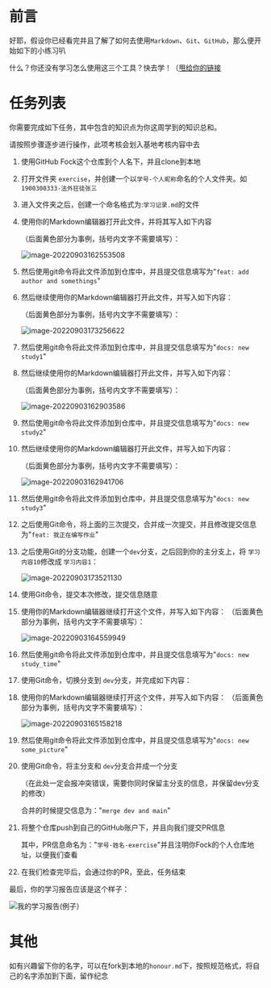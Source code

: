# 前言

好耶，假设你已经看完并且了解了如何去使用`Markdown`、`Git`、`GitHub`，那么便开始如下的小练习叭

什么？你还没有学习怎么使用这三个工具？快去学！（[甩给你的链接](https://github.com/GUET-EETB/GitHub-exercise)



# 任务列表

你需要完成如下任务，其中包含的知识点为你这周学到的知识总和。

请按照步骤逐步进行操作，此项考核会划入基地考核内容中去

1. 使用GitHub Fock这个仓库到个人名下，并且clone到本地

2. 打开文件夹 `exercise`，并创建一个以`学号-个人昵称`命名的个人文件夹。如 `1900300333-法外狂徒张三`

3. 进入文件夹之后，创建一个命名格式为:`学习记录.md`的文件

4. 使用你的Markdown编辑器打开此文件，并将其写入如下内容

   （后面黄色部分为事例，括号内文字不需要填写）：

   ![image-20220903162553508](assets/image-20220903162553508-16621935759912.png)

5. 然后使用git命令将此文件添加到仓库中，并且提交信息填写为"`feat: add author and somethings`"

6. 然后继续使用你的Markdown编辑器打开此文件，并写入如下内容：

   （后面黄色部分为事例，括号内文字不需要填写）：

   ![image-20220903173256622](assets/image-20220903173256622.png)

7. 然后使用git命令将此文件添加到仓库中，并且提交信息填写为"`docs: new study1`"

8. 然后继续使用你的Markdown编辑器打开此文件，并写入如下内容：

   （后面黄色部分为事例，括号内文字不需要填写）：

   ![image-20220903162903586](assets/image-20220903162903586.png)

9. 然后使用git命令将此文件添加到仓库中，并且提交信息填写为"`docs: new study2`"

10. 然后继续使用你的Markdown编辑器打开此文件，并写入如下内容：

    （后面黄色部分为事例，括号内文字不需要填写）：

    ![image-20220903162941706](assets/image-20220903162941706.png)

11. 然后使用git命令将此文件添加到仓库中，并且提交信息填写为"`docs: new study3`"

12. 之后使用Git命令，将上面的三次提交，合并成一次提交，并且修改提交信息为"`feat: 我正在编写作业`"

13. 之后使用Git的分支功能，创建一个`dev`分支，之后回到你的主分支上，将 `学习内容10`修改成 `学习内容1`：

    ![image-20220903173521130](assets/image-20220903173521130.png)

14. 使用Git命令，提交本次修改，提交信息随意

15. 使用你的Markdown编辑器继续打开这个文件，并写入如下内容：
    （后面黄色部分为事例，括号内文字不需要填写）：

    ![image-20220903164559949](assets/image-20220903164559949.png)

16. 然后使用git命令将此文件添加到仓库中，并且提交信息填写为"`docs: new study_time`"

17. 使用Git命令，切换分支到 `dev`分支，并完成如下内容：

18. 使用你的Markdown编辑器继续打开这个文件，并写入如下内容：
    （后面黄色部分为事例，括号内文字不需要填写）：

    ![image-20220903165158218](assets/image-20220903165158218.png)

19. 然后使用git命令将此文件添加到仓库中，并且提交信息填写为"`docs: new some_picture`"

20. 使用Git命令，将主分支和 `dev`分支合并成一个分支

    （在此处一定会报冲突错误，需要你同时保留主分支的信息，并保留dev分支的修改）

    合并的时候提交信息为："`merge dev and main`"

21. 将整个仓库push到自己的GitHub账户下，并且向我们提交PR信息

    其中，PR信息命名为："`学号-姓名-exercise`"并且注明你Fock的个人仓库地址，以便我们查看

22. 在我们检查完毕后，会通过你的PR，至此，任务结束

最后，你的学习报告应该是这个样子：

  ![我的学习报告(例子）](assets/1.png)





# 其他

如有兴趣留下你的名字，可以在fork到本地的`honour.md`下，按照规范格式，将自己的名字添加到下面，留作纪念
